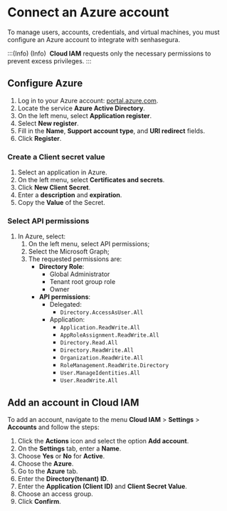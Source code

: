 # Connect an Azure account

<!-- 
:::(Internal) (Private notes)
O conteúdo desta página foi formatado mas não foi atualizado junto do GAP devido ao [bug de integração](https://mt4.atlassian.net/browse/SSGR-3305). 
:::
-->

To manage users, accounts, credentials, and virtual machines, you must configure an Azure account to integrate with senhasegura.

<!-- Fix callout -->
:::(Info) (Info)
 **Cloud IAM** requests only the necessary permissions to prevent excess privileges.
:::

## Configure Azure

1. Log in to your Azure account: [portal.azure.com](https://portal.azure.com/).
2. Locate the service **Azure Active Directory**.
3. On the left menu, select **Application register**.
4. Select **New register**.
5. Fill in the **Name**, **Support account type**, and **URI redirect** fields.
6. Click **Register**.

### Create a Client secret value

1. Select an application in Azure.
2. On the left menu, select **Certificates and secrets**.
3. Click **New Client Secret**.
4. Enter a **description** and **expiration**.
5. Copy the **Value** of the Secret.

### Select API permissions

1. In Azure, select:
    1. On the left menu, select API permissions;
    2. Select the Microsoft Graph;
    3. The requested permissions are:
        - **Directory Role**:
            - Global Administrator
            - Tenant root group role
            - Owner
        - **API permissions**:
            - Delegated:
                - `Directory.AccessAsUser.All`
            - Application:
                - `Application.ReadWrite.All`
                - `AppRoleAssignment.ReadWrite.All`
                - `Directory.Read.All`
                - `Directory.ReadWrite.All`
                - `Organization.ReadWrite.All`
                - `RoleManagement.ReadWrite.Directory`
                - `User.ManageIdentities.All`
                - `User.ReadWrite.All`

## Add an account in Cloud IAM

To add an account, navigate to the menu **Cloud IAM** > **Settings** > **Accounts** and follow the steps:

1. Click the **Actions** icon and select the option **Add account**.
2. On the **Settings** tab, enter a **Name**.
3. Choose **Yes** or **No** for **Active**.
4. Choose the **Azure**.
5. Go to the **Azure** tab.
6. Enter the **Directory(tenant) ID**.
7. Enter the **Application (Client ID)** and **Client Secret Value**.
8. Choose an access group.
9. Click **Confirm**.
